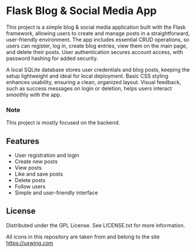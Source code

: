 # Flask Blog & Social Media App

This project is a simple blog & social media application built with the Flask framework, allowing users to create and manage posts in a straightforward, user-friendly environment. The app includes essential CRUD operations, so users can register, log in, create blog entries, view them on the main page, and delete their posts. User authentication secures account access, with password hashing for added security.

A local SQLite database stores user credentials and blog posts, keeping the setup lightweight and ideal for local deployment. Basic CSS styling enhances usability, ensuring a clean, organized layout. Visual feedback, such as success messages on login or deletion, helps users interact smoothly with the app.

### Note
This project is mostly focused on the backend.

## Features
- User registration and login
- Create new posts
- View posts
- Like and save posts
- Delete posts
- Follow users
- Simple and user-friendly interface

## License
Distributed under the GPL License. See LICENSE.txt for more information.

All icons in this repository are taken from and belong to the site https://uxwing.com
